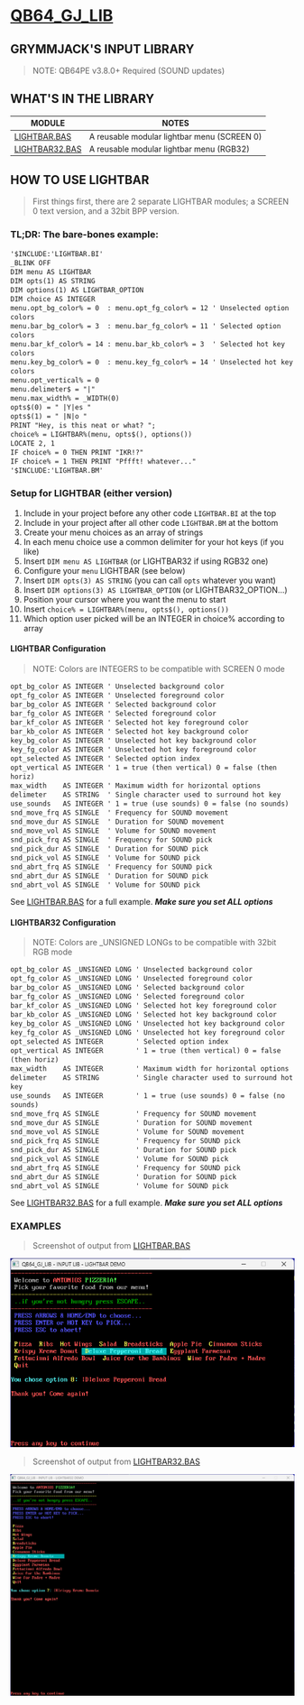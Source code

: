 # [QB64_GJ_LIB](../README.md)
## GRYMMJACK'S INPUT LIBRARY
> NOTE: QB64PE v3.8.0+ Required (SOUND updates)


## WHAT'S IN THE LIBRARY
| MODULE | NOTES |
|--------|-------|
| [LIGHTBAR.BAS](LIGHTBAR.BAS) | A reusable modular lightbar menu (SCREEN 0)|
| [LIGHTBAR32.BAS](LIGHTBAR32.BAS) | A reusable modular lightbar menu (RGB32) |



## HOW TO USE LIGHTBAR

> First things first, there are 2 separate LIGHTBAR modules; a SCREEN 0 text
> version, and a 32bit BPP version.

### TL;DR: The bare-bones example:
```basic
'$INCLUDE:'LIGHTBAR.BI'
_BLINK OFF
DIM menu AS LIGHTBAR
DIM opts(1) AS STRING
DIM options(1) AS LIGHTBAR_OPTION
DIM choice AS INTEGER
menu.opt_bg_color% = 0  : menu.opt_fg_color% = 12 ' Unselected option colors
menu.bar_bg_color% = 3  : menu.bar_fg_color% = 11 ' Selected option colors
menu.bar_kf_color% = 14 : menu.bar_kb_color% = 3  ' Selected hot key colors
menu.key_bg_color% = 0  : menu.key_fg_color% = 14 ' Unselected hot key colors
menu.opt_vertical% = 0
menu.delimeter$ = "|"
menu.max_width% = _WIDTH(0)
opts$(0) = " |Y|es "
opts$(1) = " |N|o "
PRINT "Hey, is this neat or what? ";
choice% = LIGHTBAR%(menu, opts$(), options())
LOCATE 2, 1
IF choice% = 0 THEN PRINT "IKR!?"
IF choice% = 1 THEN PRINT "Pffft! whatever..."
'$INCLUDE:'LIGHTBAR.BM'
```

### Setup for LIGHTBAR (either version)
1. Include in your project before any other code `LIGHTBAR.BI` at the top
2. Include in your project after all other code `LIGHTBAR.BM` at the bottom
3. Create your menu choices as an array of strings
4. In each menu choice use a common delimiter for your hot keys (if you like)
5. Insert `DIM menu AS LIGHTBAR` (or LIGHTBAR32 if using RGB32 one)
6. Configure your `menu` LIGHTBAR (see below)
7. Insert `DIM opts(3) AS STRING` (you can call `opts` whatever you want)
8. Insert `DIM options(3) AS LIGHTBAR_OPTION` (or LIGHTBAR32_OPTION...)
9. Position your cursor where you want the menu to start
10. Insert `choice% = LIGHTBAR%(menu, opts$(), options())`
11. Which option user picked will be an INTEGER in choice% according to array

#### LIGHTBAR Configuration
> NOTE: Colors are INTEGERS to be compatible with SCREEN 0 mode
```basic
opt_bg_color AS INTEGER ' Unselected background color
opt_fg_color AS INTEGER ' Unselected foreground color
bar_bg_color AS INTEGER ' Selected background color
bar_fg_color AS INTEGER ' Selected foreground color
bar_kf_color AS INTEGER ' Selected hot key foreground color
bar_kb_color AS INTEGER ' Selected hot key background color
key_bg_color AS INTEGER ' Unselected hot key background color
key_fg_color AS INTEGER ' Unselected hot key foreground color
opt_selected AS INTEGER ' Selected option index
opt_vertical AS INTEGER ' 1 = true (then vertical) 0 = false (then horiz)
max_width    AS INTEGER ' Maximum width for horizontal options
delimeter    AS STRING  ' Single character used to surround hot key
use_sounds   AS INTEGER ' 1 = true (use sounds) 0 = false (no sounds)
snd_move_frq AS SINGLE  ' Frequency for SOUND movement
snd_move_dur AS SINGLE  ' Duration for SOUND movement
snd_move_vol AS SINGLE  ' Volume for SOUND movement
snd_pick_frq AS SINGLE  ' Frequency for SOUND pick
snd_pick_dur AS SINGLE  ' Duration for SOUND pick
snd_pick_vol AS SINGLE  ' Volume for SOUND pick
snd_abrt_frq AS SINGLE  ' Frequency for SOUND pick
snd_abrt_dur AS SINGLE  ' Duration for SOUND pick
snd_abrt_vol AS SINGLE  ' Volume for SOUND pick
```
See [LIGHTBAR.BAS](LIGHTBAR.BAS) for a full example. 
***Make sure you set ALL options***

#### LIGHTBAR32 Configuration
> NOTE: Colors are _UNSIGNED LONGs to be compatible with 32bit RGB mode
```basic
opt_bg_color AS _UNSIGNED LONG ' Unselected background color
opt_fg_color AS _UNSIGNED LONG ' Unselected foreground color
bar_bg_color AS _UNSIGNED LONG ' Selected background color
bar_fg_color AS _UNSIGNED LONG ' Selected foreground color
bar_kf_color AS _UNSIGNED LONG ' Selected hot key foreground color
bar_kb_color AS _UNSIGNED LONG ' Selected hot key background color
key_bg_color AS _UNSIGNED LONG ' Unselected hot key background color
key_fg_color AS _UNSIGNED LONG ' Unselected hot key foreground color
opt_selected AS INTEGER        ' Selected option index
opt_vertical AS INTEGER        ' 1 = true (then vertical) 0 = false (then horiz)
max_width    AS INTEGER        ' Maximum width for horizontal options
delimeter    AS STRING         ' Single character used to surround hot key
use_sounds   AS INTEGER        ' 1 = true (use sounds) 0 = false (no sounds)
snd_move_frq AS SINGLE         ' Frequency for SOUND movement
snd_move_dur AS SINGLE         ' Duration for SOUND movement
snd_move_vol AS SINGLE         ' Volume for SOUND movement
snd_pick_frq AS SINGLE         ' Frequency for SOUND pick
snd_pick_dur AS SINGLE         ' Duration for SOUND pick
snd_pick_vol AS SINGLE         ' Volume for SOUND pick
snd_abrt_frq AS SINGLE         ' Frequency for SOUND pick
snd_abrt_dur AS SINGLE         ' Duration for SOUND pick
snd_abrt_vol AS SINGLE         ' Volume for SOUND pick
```
See [LIGHTBAR32.BAS](LIGHTBAR32.BAS) for a full example. 
***Make sure you set ALL options***

### EXAMPLES

> Screenshot of output from [LIGHTBAR.BAS](LIGHTBAR.BAS)

![](LIGHTBAR.png)

> Screenshot of output from [LIGHTBAR32.BAS](LIGHTBAR32.BAS)

![](LIGHTBAR32.png)
